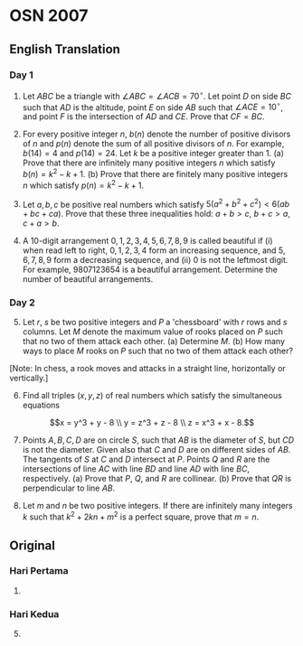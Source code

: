 # OSN 2007

## English Translation

### Day 1

1. Let $ABC$ be a triangle with $\angle ABC=\angle ACB=70^{\circ}$. Let point $D$ on side $BC$ such that $AD$ is the altitude, point $E$ on side $AB$ such that $\angle ACE=10^{\circ}$, and point $F$ is the intersection of $AD$ and $CE$. Prove that $CF=BC$.

2. For every positive integer $n$, $b(n)$ denote the number of positive divisors of $n$ and $p(n)$ denote the sum of all positive divisors of $n$. For example, $b(14)=4$ and $p(14)=24$. Let $k$ be a positive integer greater than $1$.
(a) Prove that there are infinitely many positive integers $n$ which satisfy $b(n)=k^2-k+1$.
(b) Prove that there are finitely many positive integers $n$ which satisfy $p(n)=k^2-k+1$.

3. Let $a,b,c$ be positive real numbers which satisfy $5(a^2+b^2+c^2)<6(ab+bc+ca)$. Prove that these three inequalities hold: $a+b>c$, $b+c>a$, $c+a>b$.

4. A 10-digit arrangement $0,1,2,3,4,5,6,7,8,9$ is called beautiful if (i) when read left to right, $0,1,2,3,4$ form an increasing sequence, and $5,6,7,8,9$ form a decreasing sequence, and (ii) $0$ is not the leftmost digit. For example, $9807123654$ is a beautiful arrangement. Determine the number of beautiful arrangements.

### Day 2

5. Let $r$, $s$ be two positive integers and $P$ a 'chessboard' with $r$ rows and $s$ columns. Let $M$ denote the maximum value of rooks placed on $P$ such that no two of them attack each other.
(a) Determine $M$.
(b) How many ways to place $M$ rooks on $P$ such that no two of them attack each other?

[Note: In chess, a rook moves and attacks in a straight line, horizontally or vertically.]

6. Find all triples $(x,y,z)$ of real numbers which satisfy the simultaneous equations

$$x = y^3 + y - 8 \\
y = z^3 + z - 8 \\
z = x^3 + x - 8.$$

7. Points $A,B,C,D$ are on circle $S$, such that $AB$ is the diameter of $S$, but $CD$ is not the diameter. Given also that $C$ and $D$ are on different sides of $AB$. The tangents of $S$ at $C$ and $D$ intersect at $P$. Points $Q$ and $R$ are the intersections of line $AC$ with line $BD$ and line $AD$ with line $BC$, respectively.
(a) Prove that $P$, $Q$, and $R$ are collinear.
(b) Prove that $QR$ is perpendicular to line $AB$.

8. Let $m$ and $n$ be two positive integers. If there are infinitely many integers $k$ such that $k^2+2kn+m^2$ is a perfect square, prove that $m=n$.

## Original

### Hari Pertama

1.

### Hari Kedua

5. 